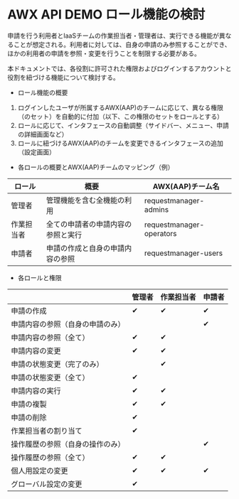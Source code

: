 AWX API DEMO ロール機能の検討
===========================

申請を行う利用者とIaaSチームの作業担当者・管理者は、実行できる機能が異なることが想定される。利用者に対しては、自身の申請のみ参照することができ、ほかの利用者の申請を参照・変更を行うことを制限する必要がある。

本ドキュメントでは、各役割に許可された権限およびログインするアカウントと役割を紐づける機能について検討する。

* ロール機能の概要
1. ログインしたユーザが所属するAWX(AAP)のチームに応じて、異なる権限（のセット）を自動的に付加（以下、この権限のセットをロールとする）
2. ロールに応じて、インタフェースの自動調整（サイドバー、メニュー、申請の詳細画面など）
3. ロールに紐づけるAWX(AAP)のチームを変更できるインタフェースの追加（設定画面）

* 各ロールの概要とAWX(AAP)チームのマッピング（例）

| ロール | 概要 | AWX(AAP)チーム名 |
| --------------- | ---------------------------------- | ---------------------------- |
| 管理者 | 管理機能を含む全機能の利用 | requestmanager-admins |
| 作業担当者 | 全ての申請者の申請内容の参照と実行 | requestmanager-operators |
| 申請者 | 申請の作成と自身の申請内容の参照 | requestmanager-users |


* 各ロールと権限

| | 管理者 | 作業担当者 | 申請者 |
| --------------------------------- | --------- | ----------- | ------- |
| 申請の作成 | ✔︎ | ✔︎ | ✔︎ |
| 申請内容の参照（自身の申請のみ） | | | ✔︎ |
| 申請内容の参照（全て） | ✔︎ | ✔︎ | |
| 申請内容の変更 | ✔︎ | ✔︎ | |
| 申請の状態変更（完了のみ） | | ✔︎ | |
| 申請の状態変更（全て） | ✔︎ | | |
| 申請内容の実行 | ✔︎ | ✔︎ | |
| 申請の複製 | ✔︎ | ✔︎ | |
| 申請の削除 | ✔︎ | | |
| 作業担当者の割り当て | ✔︎ | | |
| 操作履歴の参照（自身の操作のみ） | | | ✔︎ |
| 操作履歴の参照（全て） | ✔︎ | ✔︎ | |
| 個人用設定の変更 | ✔︎ | ✔︎ | ✔︎ |
| グローバル設定の変更 | ✔︎ | | |

